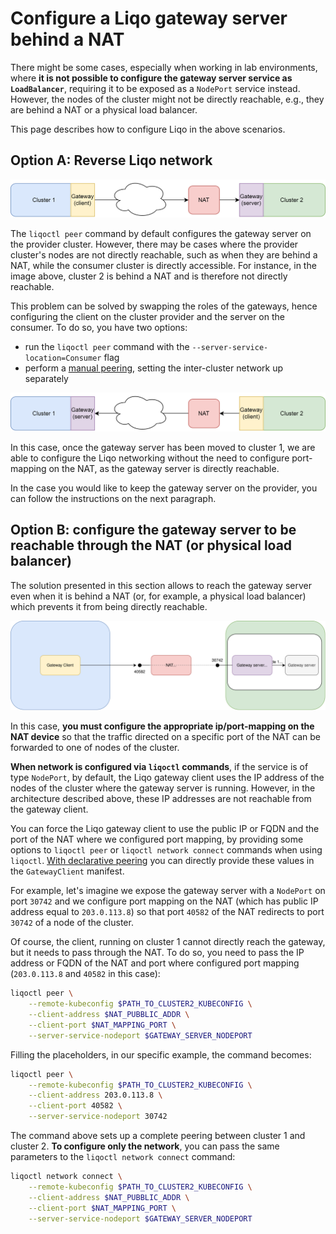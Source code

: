 # Configure a Liqo gateway server behind a NAT

There might be some cases, especially when working in lab environments, where **it is not possible to configure the gateway server service as `LoadBalancer`**, requiring it to be exposed as a `NodePort` service instead.
However, the nodes of the cluster might not be directly reachable, e.g., they are behind a NAT or a physical load balancer.

This page describes how to configure Liqo in the above scenarios.

## Option A: Reverse Liqo network

![The provider is behind a NAT](../_static/images/advanced/nat/provider-nat.svg)

The `liqoctl peer` command by default configures the gateway server on the provider cluster.
However, there may be cases where the provider cluster's nodes are not directly reachable, such as when they are behind a NAT, while the consumer cluster is directly accessible.
For instance, in the image above, cluster 2 is behind a NAT and is therefore not directly reachable.

This problem can be solved by swapping the roles of the gateways, hence configuring the client on the cluster provider and the server on the consumer.
To do so, you have two options:

- run the `liqoctl peer` command with the `--server-service-location=Consumer` flag
- perform a [manual peering](./manual-peering.md), setting the inter-cluster network up separately

![The gateway server has been on the consumer side](../_static/images/advanced/nat/consumer-nat.svg)

In this case, once the gateway server has been moved to cluster 1, we are able to configure the Liqo networking without the need to configure port-mapping on the NAT, as the gateway server is directly reachable.

In the case you would like to keep the gateway server on the provider, you can follow the instructions on the next paragraph.

## Option B: configure the gateway server to be reachable through the NAT (or physical load balancer)

The solution presented in this section allows to reach the gateway server even when it is behind a NAT (or, for example, a physical load balancer) which prevents it from being directly reachable.

![The provider is behind a NAT](../_static/images/advanced/nat/port-address-override.svg)

In this case, **you must configure the appropriate ip/port-mapping on the NAT device** so that the traffic directed on a specific port of the NAT can be forwarded to one of nodes of the cluster.

**When network is configured via `liqoctl` commands**, if the service is of type `NodePort`, by default, the Liqo gateway client uses the IP address of the nodes of the cluster where the gateway server is running.
However, in the architecture described above, these IP addresses are not reachable from the gateway client.

You can force the Liqo gateway client to use the public IP or FQDN and the port of the NAT where we configured port mapping, by providing some options to `liqoctl peer` or `liqoctl network connect` commands when using `liqoctl`.
[With declarative peering](./peering/peering-via-cr.md#configuring-the-client-gateway-consumer-cluster) you can directly provide these values in the `GatewayClient` manifest.

For example, let's imagine we expose the gateway server with a `NodePort` on port `30742` and we configure port mapping on the NAT  (which has public IP address equal to `203.0.113.8`) so that port `40582` of the NAT redirects to port `30742` of a node of the cluster.

Of course, the client, running on cluster 1 cannot directly reach the gateway, but it needs to pass through the NAT.
To do so, you need to pass the IP address or FQDN of the NAT and port where configured port mapping (`203.0.113.8` and `40582` in this case):

```bash
liqoctl peer \
    --remote-kubeconfig $PATH_TO_CLUSTER2_KUBECONFIG \
    --client-address $NAT_PUBBLIC_ADDR \
    --client-port $NAT_MAPPING_PORT \
    --server-service-nodeport $GATEWAY_SERVER_NODEPORT
```

Filling the placeholders, in our specific example, the command becomes:

```bash
liqoctl peer \
    --remote-kubeconfig $PATH_TO_CLUSTER2_KUBECONFIG \
    --client-address 203.0.113.8 \
    --client-port 40582 \
    --server-service-nodeport 30742

```

The command above sets up a complete peering between cluster 1 and cluster 2.
**To configure only the network**, you can pass the same parameters to the `liqoctl network connect` command:

```bash
liqoctl network connect \
    --remote-kubeconfig $PATH_TO_CLUSTER2_KUBECONFIG \
    --client-address $NAT_PUBBLIC_ADDR \
    --client-port $NAT_MAPPING_PORT \
    --server-service-nodeport $GATEWAY_SERVER_NODEPORT
```
